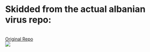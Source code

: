 # Skidded from the actual albanian virus repo:
<br><a href="https://github.com/A7F/Albanian-Virus">Original Repo</a><br>
<img align="center" src="https://github-readme-stats.vercel.app/api/pin/?username=Pikkel&repo=Albanian-Virus&theme=radical"/>
